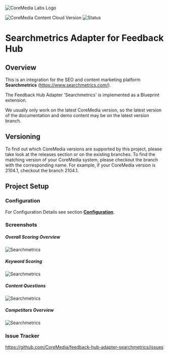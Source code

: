 ![CoreMedia Labs Logo](https://documentation.coremedia.com/badges/banner_coremedia_labs_wide.png "CoreMedia Labs Logo")

![CoreMedia Content Cloud Version](https://img.shields.io/static/v1?message=2104&label=CoreMedia%20Content%20Cloud&style=for-the-badge&labelColor=666666&color=672779 
"This badge shows the CoreMedia version this project is compatible with. 
Please read the versioning section of the project to see what other CoreMedia versions are supported and how to find them."
)
![Status](https://img.shields.io/static/v1?message=active&label=Status&style=for-the-badge&labelColor=666666&color=2FAC66 
"The status badge describes if the project is maintained. Possible values are active and inactive. 
If a project is inactive it means that the development has been discontinued and won't support future CoreMedia versions."
)


# Searchmetrics Adapter for Feedback Hub 

## Overview 

This is an integration for the SEO and content marketing platform __Searchmetrics__ (https://www.searchmetrics.com/).

The Feedback Hub Adapter 'Searchmetrics' is implemented as a Blueprint extension.

We usually only work on the latest CoreMedia version, so the latest version of the documentation and demo content 
may be on the latest version branch.

## Versioning

To find out which CoreMedia versions are supported by this project, 
please take look at the releases section or on the existing branches. 
To find the matching version of your CoreMedia system, please checkout the branch 
with the corresponding name. For example, 
if your CoreMedia version is 2104.1, checkout the branch 2104.1.

## Project Setup

### Configuration

For Configuration Details see section **[Configuration](Configuration.md)**.

### Screenshots

##### Overall Scoring Overview
![Searchmetrics](documentation/searchmetrics.png "Searchmetrics Scoring")

##### Keyword Scoring 
![Searchmetrics](documentation/searchmetrics_keys.png "Searchmetrics Scoring")

##### Content Questions
![Searchmetrics](documentation/searchmetrics_scores.png "Searchmetrics Scoring")

##### Competitors Overview
![Searchmetrics](documentation/searchmetrics_comp.png "Searchmetrics Scoring")

### Issue Tracker

https://github.com/CoreMedia/feedback-hub-adapter-searchmetrics/issues



